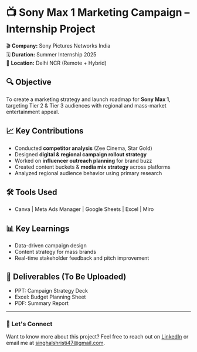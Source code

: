 # 📺 Sony Max 1 Marketing Campaign – Internship Project

🎬 **Company:** Sony Pictures Networks India  
🗓️ **Duration:** Summer Internship 2025  
📍 **Location:** Delhi NCR (Remote + Hybrid)

## 🔍 Objective
To create a marketing strategy and launch roadmap for **Sony Max 1**, targeting Tier 2 & Tier 3 audiences with regional and mass-market entertainment appeal.

## 📈 Key Contributions
- Conducted **competitor analysis** (Zee Cinema, Star Gold)
- Designed **digital & regional campaign rollout strategy**
- Worked on **influencer outreach planning** for brand buzz
- Created content buckets & **media mix strategy** across platforms
- Analyzed regional audience behavior using primary research

## 🛠️ Tools Used
- Canva | Meta Ads Manager | Google Sheets | Excel | Miro

## 📊 Key Learnings
- Data-driven campaign design
- Content strategy for mass brands
- Real-time stakeholder feedback and pitch improvement

## 📎 Deliverables (To Be Uploaded)
- PPT: Campaign Strategy Deck
- Excel: Budget Planning Sheet
- PDF: Summary Report

---

### 🙌 Let's Connect
Want to know more about this project? Feel free to reach out on [LinkedIn](https://www.linkedin.com/in/shristi-singhal-476a8622b/) or email me at singhalshristi47@gmail.com.
